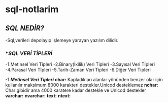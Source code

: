 # sql-notlarim
## ***SQL NEDİR?***
-Sql,verileri depolayıp işlemeye yarayan yazılım dilidir.
### **SQL VERİ TİPLERİ*
-1.Metinsel Veri Tipleri
-2.Binary(İkilik) Veri Tipleri
-3.Sayısal Veri Tİpleri
-4.Parasal Veri Tİpleri
-5.Tarih-Zaman Veri Tipleri
-6.Diğer Veri Tipleri


-1.***Metinsel Veri Tipleri***
**char:** Kapladıkları alanlar yönünden benzer olar için kullanılır maksimum 8000 karakteri destekler.Unicod desteklemez
**nchar:** Char gibidir ama 4000 karatere kadar destekle  ve Unicod destekler 
**varchar:**
**nvarchar:**
**text:**
**ntext:**
